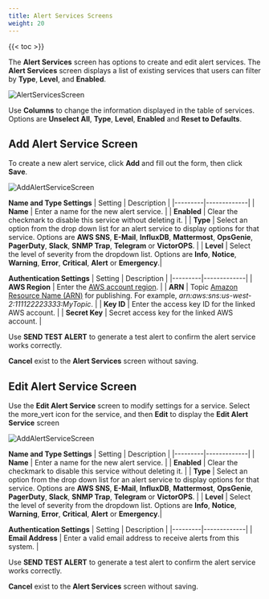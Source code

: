 ```yaml
---
title: Alert Services Screens
weight: 20
---
```


{{< toc >}}

The **Alert Services** screen has options to create and edit alert services. The **Alert Services** screen displays a list of existing services that users can filter by **Type**, **Level**, and **Enabled**.

![AlertServicesScreen](/images/SCALE/22.02/AlertServicesScreen.png "TrueNAS SCALE Alert Services")

Use **Columns** to change the information displayed in the table of services. Options are **Unselect All**, **Type**, **Level**, **Enabled** and **Reset to Defaults**.

## Add Alert Service Screen

To create a new alert service, click **Add** and fill out the form, then click **Save**.

![AddAlertServiceScreen](/images/SCALE/22.02/AddAlertServiceScreen.png "Add Alert Service")

**Name and Type Settings**
| Setting | Description |
|---------|-------------|
| **Name** | Enter a name for the new alert service. |
| **Enabled** | Clear the checkmark to disable this service without deleting it. |
| **Type** | Select an option from the drop down list for an alert service to display options for that service. Options are **AWS SNS**, **E-Mail**, **InfluxDB**, **Mattermost**, **OpsGenie**, **PagerDuty**, **Slack**, **SNMP Trap**, **Telegram** or **VictorOPS**. |
| **Level** | Select the level of severity from the dropdown list. Options are **Info**, **Notice**, **Warning**, **Error**, **Critical**, **Alert** or **Emergency**.|

**Authentication Settings**
| Setting | Description |
|---------|-------------|
| **AWS Region** | Enter the [AWS account region](https://docs.aws.amazon.com/sns/latest/dg/sms_supported-countries.html). |
| **ARN** | Topic [Amazon Resource Name (ARN)](https://docs.aws.amazon.com/sns/latest/dg/CreateTopic.html) for publishing. For example, *arn:aws:sns:us-west-2:111122223333:MyTopic*. |
| **Key ID** | Enter the access key ID for the linked AWS account. |
| **Secret Key** | Secret access key for the linked AWS account. |

Use **SEND TEST ALERT** to generate a test alert to confirm the alert service works correctly.

**Cancel** exist to the **Alert Services** screen without saving.

## Edit Alert Service Screen

Use the **Edit Alert Service** screen to modify settings for a service. Select the <span class="material-icons">more_vert</span> icon for the service, and then **Edit** to display the **Edit Alert Service** screen

![AddAlertServiceScreen](/images/SCALE/22.02/AddAlertServiceScreen.png "Edit Alert Service")

**Name and Type Settings**
| Setting | Description |
|---------|-------------|
| **Name** | Enter a name for the new alert service. |
| **Enabled** | Clear the checkmark to disable this service without deleting it. |
| **Type** | Select an option from the drop down list for an alert service to display options for that service. Options are **AWS SNS**, **E-Mail**, **InfluxDB**, **Mattermost**, **OpsGenie**, **PagerDuty**, **Slack**, **SNMP Trap**, **Telegram** or **VictorOPS**. |
| **Level** | Select the level of severity from the dropdown list. Options are **Info**, **Notice**, **Warning**, **Error**, **Critical**, **Alert** or **Emergency**.|

**Authentication Settings**
| Setting | Description |
|---------|-------------|
| **Email Address** | Enter a valid email address to receive alerts from this system. |

Use **SEND TEST ALERT** to generate a test alert to confirm the alert service works correctly.

**Cancel** exist to the **Alert Services** screen without saving.
